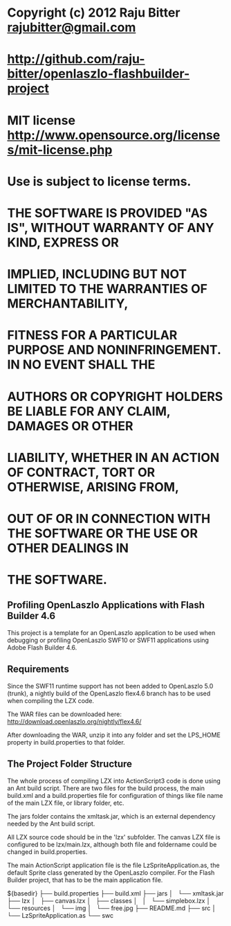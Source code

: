 #  Copyright (c) 2012 Raju Bitter rajubitter@gmail.com
#  http://github.com/raju-bitter/openlaszlo-flashbuilder-project
#  MIT license http://www.opensource.org/licenses/mit-license.php
#  Use is subject to license terms.
#
#  THE SOFTWARE IS PROVIDED "AS IS", WITHOUT WARRANTY OF ANY KIND, EXPRESS OR
#  IMPLIED, INCLUDING BUT NOT LIMITED TO THE WARRANTIES OF MERCHANTABILITY,
#  FITNESS FOR A PARTICULAR PURPOSE AND NONINFRINGEMENT. IN NO EVENT SHALL THE
#  AUTHORS OR COPYRIGHT HOLDERS BE LIABLE FOR ANY CLAIM, DAMAGES OR OTHER
#  LIABILITY, WHETHER IN AN ACTION OF CONTRACT, TORT OR OTHERWISE, ARISING FROM,
#  OUT OF OR IN CONNECTION WITH THE SOFTWARE OR THE USE OR OTHER DEALINGS IN
#  THE SOFTWARE.


Profiling OpenLaszlo Applications with Flash Builder 4.6
--------------------------------------------------------

This project is a template for an OpenLaszlo application to be used when debugging
or profiling OpenLaszlo SWF10 or SWF11 applications using Adobe Flash Builder 4.6.


Requirements
------------

Since the SWF11 runtime support has not been added to OpenLaszlo 5.0 (trunk), a nightly
build of the OpenLaszlo flex4.6 branch has to be used when compiling the LZX code.

The WAR files can be downloaded here:
http://download.openlaszlo.org/nightly/flex4.6/

After downloading the WAR, unzip it into any folder and set the LPS_HOME property in
build.properties to that folder.


The Project Folder Structure
----------------------------

The whole process of compiling LZX into ActionScript3 code is done using an Ant
build script. There are two files for the build process, the main build.xml and a
build.properties file for configuration of things like file name of the main LZX
file, or library folder, etc.

The jars folder contains the xmltask.jar, which is an external dependency needed by
the Ant build script.

All LZX source code should be in the 'lzx' subfolder. The canvas LZX file is configured
to be lzx/main.lzx, although both file and foldername could be changed in build.properties.

The main ActionScript application file is the file LzSpriteApplication.as, the default
Sprite class generated by the OpenLaszlo compiler. For the Flash Builder project, that
has to be the main application file.

${basedir}
├── build.properties
├── build.xml
├── jars
│   └── xmltask.jar
├── lzx
│   ├── canvas.lzx
│   ├── classes
│   │   └── simplebox.lzx
│   └── resources
│       └── img
│           └── free.jpg
├── README.md
├── src
│   └── LzSpriteApplication.as
└── swc

